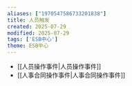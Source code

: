 ```yaml
---
aliases: ["1970547586733201838"]
title: 人员触发
created: 2025-07-29
modified: 2025-07-29
tags: ['ESB中心']
theme: ESB中心
---
```


- [[人员操作事件|人员操作事件]]
- [[人事合同操作事件|人事合同操作事件]]